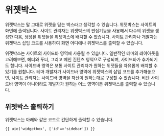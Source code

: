 # 위젯박스

위젯박스는 말 그대로 위젯을 담는 박스라고 생각할 수 있습니다. 위젯박스는 사이트의 화면에 출력됩니다. 사이트 관리자는 위젯박스의 편집기능을 사용해서 다수의 위젯을 생성한 다음, 생성된 위젯들을 위젯박스에 배치할 수 있습니다. 사이트 관리자나 개발자는 위젯박스 삽입 코드를 사용하여 화면 어디에나 위젯박스를 출력할 수 있습니다.

위젯박스는 사이트의 사이드바 영역에 사용될 수 있습니다. 일반적인 테마의 레이아웃을 고려해보면, 헤더와 푸터, 그리고 메인 컨텐츠 영역으로 구성되며, 사이드바가 추가되기도 합니다. 사이드바 영역은 보통 사이트 관리자가 원하는 위젯들을 자유롭게 배치할 수 있기를 원합니다. 테마 개발자가 사이드바 영역에 위젯박스의 삽입 코드를 추가해놓으면, 사이트 관리자는 사이드바 영역을 자신이 원하는대로 구성할 수 있습니다. 비단 사이드바 영역이 아니더라도 개발자가 원하는 어느 영역이든 위젯박스를 출력할 수 있습니다.



## 위젯박스 출력하기

위젯박스는 아래와 같은 코드로 간단하게 출력할 수 있습니다.

```
{{ uio('widgetbox', ['id'=>'sidebar']) }}
```
